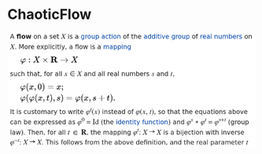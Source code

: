 # ChaoticFlow

![Image of Definition of Flow](https://raw.githubusercontent.com/Lambda-Logan/ChaoticFlow/main/Flow%20(mathematics)%20-%20Wikipedia.png)
